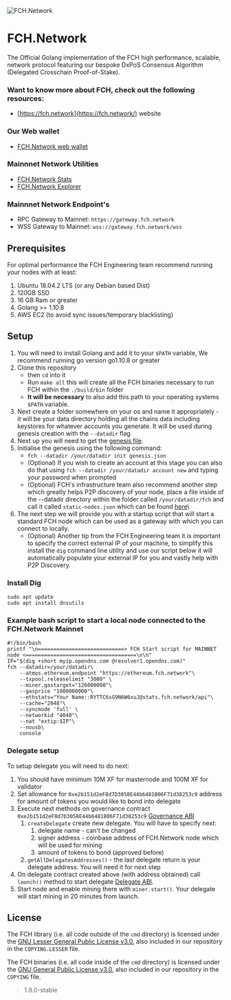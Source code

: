 ![FCH.Network](https://fch.network/wp-content/uploads/2019/10/fhcnetwork.svg "FCH") 

FCH.Network
======
The Official Golang implementation of the FCH high performance, scalable, network protocol featuring our bespoke DxPoS Consensus Algorithm (Delegated Crosschain Proof-of-Stake).

### Want to know more about FCH, check out the following resources:
* [https://fch.network](https://fch.network/) website

### Our Web wallet
* [FCH.Network web wallet](https://wallet.fch.network/)

### Mainnnet Network Utilities 
* [FCH.Network Stats](https://stats.fch.network/)
* [FCH.Network Explorer](https://blockscout.fch.network/)

### Mainnnet Network Endpoint's
* RPC Gateway to Mainnet: ```https://gateway.fch.network```
* WSS Gateway to Mainnet: ```wss://gateway.fch.network/wss```


## Prerequisites
For optimal performance the FCH Engineering team recommend running your nodes with at least:
1. Ubuntu 18.04.2 LTS (or any Debian based Dist)
2. 120GB SSD
3. 16 GB Ram or greater
4. Golang >= 1.10.8
5. AWS EC2 (to avoid sync issues/temporary blacklisting)


## Setup
1. You will need to install Golang and add it to your ```$PATH``` variable, We recommend running go version go1.10.8 or greater
2. Clone this repository
    * then ```cd``` into it
    * Run ```make all``` this will create all the FCH binaries necessary to run FCH within the ```./build/bin``` folder
    * **It will be necessary** to also add this path to your operating systems ```$PATH``` variable.
3. Next create a folder somewhere on your os and name it appropriately - it will be your data directory holding all the chains data including keystores for whatever accounts you generate. It will be used during genesis creation with the ```--datadir``` flag
4. Next up you will need to get the [genesis file](https://github.com/fchnetwork/fch/tree/master/fch/genesis.json).
5. Initialise the genesis using the following command: 
    * ```fch --datadir /your/datadir init genesis.json```
    * (Optional) If you wish to create an account at this stage you can also do that using ```fch --datadir /your/datadir account new```  and typing your password when prompted
    * (Optional) FCH's infrastructure team also recommend another step which greatly helps P2P discovery of your node, place a file inside of the --datadir directory within the folder called ```/your/datadir/fch``` and call it called ```static-nodes.json``` which can be found [here](https://github.com/fchnetwork/fch/tree/master/fch/static-nodes.json)\ 
6. The next step we will provide you with a startup script that will start a standard FCH node which can be used as a gateway with which you can connect to locally.
    * (Optional) Another tip from the FCH Engineering team it is important to specify the correct external IP of your machine, to simplify this install the ```dig``` command line utility and use our script below it will automatically populate your external IP for you and vastly help with P2P Discovery.

### Install Dig
```
sudo apt update
sudo apt install dnsutils
```

### Example bash script to start a local node connected to the FCH.Network Mainnet
```
#!/bin/bash
printf "\n============================> FCH Start script for MAINNET node <====================================\n\n" 
IP="$(dig +short myip.opendns.com @resolver1.opendns.com)" 
fch --datadir=/your/datadir\
    --atmos.ethereum.endpoint "https://ethereum.fch.network"\
    --txpool.releaselimit "3000" \
    --miner.gastarget="126000000"\
    --gasprice "1000000000"\
    --ethstats="Your Name::RYTTC6sG9N6W6xuJ@stats.fch.network/api"\
    --cache="2048"\
    --syncmode 'full' \
    --networkid "4040"\
    --nat "extip:$IP"\
    --nousb\
    console
```

### Delegate setup

To setup delegate you will need to do next:
1. You should have minimum 10M XF for masternode and 100M XF for validator
2. Set allowance for `0xe2b151d2eF8d7D3058E44b6481B06F71d38253c9` address for amount of tokens you would like to bond into delegate
3. Execute next methods on governance contract `0xe2b151d2eF8d7D3058E44b6481B06F71d38253c9` [Governance ABI](https://github.com/fchnetwork/fch/tree/master/fch//abi/governance.json)
    1. `createDelegate` create new delegate. You will have to specify next:
        1. delegate name - can't be changed
        2. signer address - coinbase address of FCH.Network node which will be used for mining
        3. amount of tokens to bond (approved before)
    2. `getAllDelegatesAddresses()` - the last delegate return is your delegate address. You will need it for next step
4. On delegate contract created above (with address obtained) call `launch()` method to start delegate [Delegate ABI](https://github.com/fchnetwork/fch/tree/master/fch//abi/delegate.json).
5. Start node and enable mining there with `miner.start()`. Your delegate will start mining in 20 minutes from launch.

## License

The FCH library (i.e. all code outside of the `cmd` directory) is licensed under the
[GNU Lesser General Public License v3.0](https://www.gnu.org/licenses/lgpl-3.0.en.html), also
included in our repository in the `COPYING.LESSER` file.

The FCH binaries (i.e. all code inside of the `cmd` directory) is licensed under the
[GNU General Public License v3.0](https://www.gnu.org/licenses/gpl-3.0.en.html), also included
in our repository in the `COPYING` file.
> 1.9.0-stable
